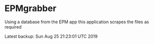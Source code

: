# EPMgrabber
Using a database from the EPM app this application scrapes the files as required


Latest backup: Sun Aug 25 21:23:01 UTC 2019
